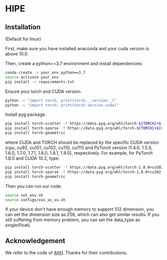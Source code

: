 # HIPE
## Installation

(Default for linux)

First, make sure you have installed anaconda and your cuda version is above 10.0.

Then, create a python>=3.7 environment and install dependencies:

```bash
conda create -n your_env python==3.7
source activate your_env
pip install -r requirements.txt
```

Ensure your torch and CUDA version.

```bash
python -c "import torch; print(torch.__version__)"
python -c "import torch; print(torch.version.cuda)"
```

Install pyg package.

```bash
pip install torch-scatter -f https://data.pyg.org/whl/torch-${TORCH}+${CUDA}.html
pip install torch-sparse -f https://data.pyg.org/whl/torch-${TORCH}+${CUDA}.html
pip install torch-geometric
```

where CUDA and TORCH should be replaced by the specific CUDA version (cpu, cu92, cu101, cu102, cu110, cu111) and PyTorch version (1.4.0, 1.5.0, 1.6.0, 1.7.0, 1.7.1, 1.8.0, 1.8.1, 1.9.0), respectively. 
For example, for PyTorch 1.8.0 and CUDA 10.2, type:

```bash
pip install torch-scatter -f https://data.pyg.org/whl/torch-1.8.0+cu102.html
pip install torch-sparse -f https://data.pyg.org/whl/torch-1.8.0+cu102.html
pip install torch-geometric
```

Then you can run our code.

```bash
source set_env.sh
source configs/xxx_xx_xx.sh
```

If your device don't have enough memory to support 512 dimension, you can set the dimension size as 256, which can also get similar results.
If you still suffering from memory problem, you can set the data_type as single(float).

## Acknowledgement

We refer to the code of [AttH](https://github.com/HazyResearch/KGEmb). Thanks for their contributions.





